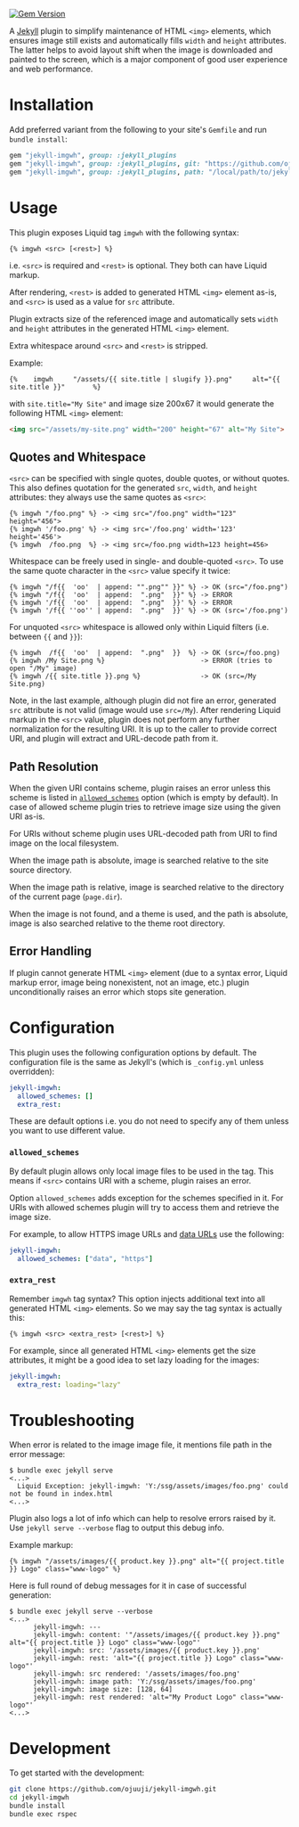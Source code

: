 [![Gem Version](https://badge.fury.io/rb/jekyll-imgwh.svg)](https://badge.fury.io/rb/jekyll-imgwh)

A [Jekyll](https://jekyllrb.com/) plugin to simplify maintenance of HTML `<img>` elements, which ensures image still exists and automatically fills  `width` and `height` attributes. The latter helps to avoid layout shift when the image is downloaded and painted to the screen, which is a major component of good user experience and web performance.

# Installation

Add preferred variant from the following to your site's `Gemfile` and run `bundle install`:

```ruby
gem "jekyll-imgwh", group: :jekyll_plugins
gem "jekyll-imgwh", group: :jekyll_plugins, git: "https://github.com/ojuuji/jekyll-imgwh"
gem "jekyll-imgwh", group: :jekyll_plugins, path: "/local/path/to/jekyll-imgwh"
```

# Usage

This plugin exposes Liquid tag `imgwh` with the following syntax:

```liquid
{% imgwh <src> [<rest>] %}
```

i.e. `<src>` is required and `<rest>` is optional. They both can have Liquid markup.

After rendering, `<rest>` is added to generated HTML `<img>` element as-is, and `<src>` is used as a value for `src` attribute.

Plugin extracts size of the referenced image and automatically sets `width` and `height` attributes in the generated HTML `<img>` element.

Extra whitespace around `<src>` and `<rest>` is stripped.

Example:

```liquid
{%    imgwh     "/assets/{{ site.title | slugify }}.png"     alt="{{ site.title }}"       %}
```

with `site.title="My Site"` and image size 200x67 it would generate the following HTML `<img>` element:

```html
<img src="/assets/my-site.png" width="200" height="67" alt="My Site">
```

## Quotes and Whitespace

`<src>` can be specified with single quotes, double quotes, or without quotes. This also defines quotation for the generated `src`, `width`, and `height` attributes: they always use the same quotes as `<src>`:

```
{% imgwh "/foo.png" %} -> <img src="/foo.png" width="123" height="456">
{% imgwh '/foo.png' %} -> <img src='/foo.png' width='123' height='456'>
{% imgwh  /foo.png  %} -> <img src=/foo.png width=123 height=456>
```

Whitespace can be freely used in single- and double-quoted `<src>`. To use the same quote character in the `<src>` value specify it twice:

```
{% imgwh "/f{{  'oo'  | append: "".png"" }}" %} -> OK (src="/foo.png")
{% imgwh "/f{{  'oo'  | append:  ".png"  }}" %} -> ERROR
{% imgwh '/f{{  'oo'  | append:  ".png"  }}' %} -> ERROR
{% imgwh '/f{{ ''oo'' | append:  ".png"  }}' %} -> OK (src='/foo.png')
```

For unquoted `<src>` whitespace is allowed only within Liquid filters (i.e. between `{{` and `}}`):


```
{% imgwh  /f{{  'oo'  | append:  ".png"  }}  %} -> OK (src=/foo.png)
{% imgwh /My Site.png %}                        -> ERROR (tries to open "/My" image)
{% imgwh /{{ site.title }}.png %}               -> OK (src=/My Site.png)
```

Note, in the last example, although plugin did not fire an error, generated `src` attribute is not valid (image would use `src=/My`). After rendering Liquid markup in the `<src>` value, plugin does not perform any further normalization for the resulting URI. It is up to the caller to provide correct URI, and plugin will extract and URL-decode path from it.

## Path Resolution

When the given URI contains scheme, plugin raises an error unless this scheme is listed in [`allowed_schemes`](#allowed_schemes) option (which is empty by default). In case of allowed scheme plugin tries to retrieve image size using the given URI as-is.

For URIs without scheme plugin uses URL-decoded path from URI to find image on the local filesystem.

When the image path is absolute, image is searched relative to the site source directory.

When the image path is relative, image is searched relative to the directory of the current page (`page.dir`).

When the image is not found, and a theme is used, and the path is absolute, image is also searched relative to the theme root directory.

## Error Handling

If plugin cannot generate HTML `<img>` element (due to a syntax error, Liquid markup error, image being nonexistent, not an image, etc.) plugin unconditionally raises an error which stops site generation.

# Configuration

This plugin uses the following configuration options by default. The configuration file is the same as Jekyll's (which is `_config.yml` unless overridden):

```yml
jekyll-imgwh:
  allowed_schemes: []
  extra_rest:
```

These are default options i.e. you do not need to specify any of them unless you want to use different value.

### `allowed_schemes`

By default plugin allows only local image files to be used in the tag. This means if `<src>` contains URI with a scheme, plugin raises an error.

Option `allowed_schemes` adds exception for the schemes specified in it. For URIs with allowed schemes plugin will try to access them and retrieve the image size.

For example, to allow HTTPS image URLs and [data URLs](https://developer.mozilla.org/en-US/docs/Web/URI/Reference/Schemes/data) use the following:

```yml
jekyll-imgwh:
  allowed_schemes: ["data", "https"]
```

### `extra_rest`

Remember `imgwh` tag syntax? This option injects additional text into all generated HTML `<img>` elements. So we may say the tag syntax is actually this:

```liquid
{% imgwh <src> <extra_rest> [<rest>] %}
```

For example, since all generated HTML `<img>` elements get the size attributes, it might be a good idea to set lazy loading for the images:

```yml
jekyll-imgwh:
  extra_rest: loading="lazy"
```

# Troubleshooting

When error is related to the image image file, it mentions file path in the error message:

```
$ bundle exec jekyll serve
<...>
  Liquid Exception: jekyll-imgwh: 'Y:/ssg/assets/images/foo.png' could not be found in index.html
<...>
```

Plugin also logs a lot of info which can help to resolve errors raised by it. Use `jekyll serve --verbose` flag to output this debug info.

Example markup:
```
{% imgwh "/assets/images/{{ product.key }}.png" alt="{{ project.title }} Logo" class="www-logo" %}
```

Here is full round of debug messages for it in case of successful generation:
```
$ bundle exec jekyll serve --verbose
<...>
      jekyll-imgwh: ---
      jekyll-imgwh: content: '"/assets/images/{{ product.key }}.png" alt="{{ project.title }} Logo" class="www-logo"'
      jekyll-imgwh: src: '/assets/images/{{ product.key }}.png'
      jekyll-imgwh: rest: 'alt="{{ project.title }} Logo" class="www-logo"'
      jekyll-imgwh: src rendered: '/assets/images/foo.png'
      jekyll-imgwh: image path: 'Y:/ssg/assets/images/foo.png'
      jekyll-imgwh: image size: [128, 64]
      jekyll-imgwh: rest rendered: 'alt="My Product Logo" class="www-logo"'
<...>
```

# Development

To get started with the development:

```sh
git clone https://github.com/ojuuji/jekyll-imgwh.git
cd jekyll-imgwh
bundle install
bundle exec rspec
```
